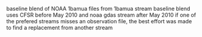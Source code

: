 baseline blend of NOAA 1bamua files from 1bamua stream
baseline blend uses CFSR before May 2010 and noaa gdas stream after May 2010
if one of the prefered streams misses an observation file, the best effort was made to find a replacement from another stream
